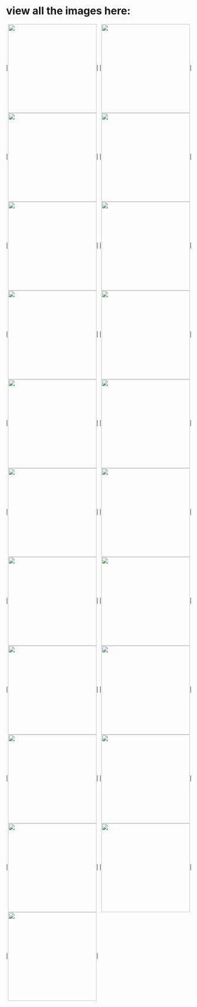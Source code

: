 # view all the images here:

|<img align="center" width="240" src="https://raw.githubusercontent.com/jbrdge/Visualizations/master/Python/KNearestNeighbor/Figure_1-1.png">|
|<img align="center" width="240" src="https://raw.githubusercontent.com/jbrdge/Visualizations/master/Python/KNearestNeighbor/Figure_1-10.png">|
|<img align="center" width="240" src="https://raw.githubusercontent.com/jbrdge/Visualizations/master/Python/KNearestNeighbor/Figure_1-12.png">|
|<img align="center" width="240" src="https://raw.githubusercontent.com/jbrdge/Visualizations/master/Python/KNearestNeighbor/Figure_1-13.png">|
|<img align="center" width="240" src="https://raw.githubusercontent.com/jbrdge/Visualizations/master/Python/KNearestNeighbor/Figure_1-14.png">|
|<img align="center" width="240" src="https://raw.githubusercontent.com/jbrdge/Visualizations/master/Python/KNearestNeighbor/Figure_1-16.png">|
|<img align="center" width="240" src="https://raw.githubusercontent.com/jbrdge/Visualizations/master/Python/KNearestNeighbor/Figure_1-17.png">|
|<img align="center" width="240" src="https://raw.githubusercontent.com/jbrdge/Visualizations/master/Python/KNearestNeighbor/Figure_1-3.png">|
|<img align="center" width="240" src="https://raw.githubusercontent.com/jbrdge/Visualizations/master/Python/KNearestNeighbor/Figure_1-6.png">|
|<img align="center" width="240" src="https://raw.githubusercontent.com/jbrdge/Visualizations/master/Python/KNearestNeighbor/Figure_1-1.png">|
|<img align="center" width="240" src="https://raw.githubusercontent.com/jbrdge/Visualizations/master/Python/KNearestNeighbor/Figure_1-7.png">|
|<img align="center" width="240" src="https://raw.githubusercontent.com/jbrdge/Visualizations/master/Python/KNearestNeighbor/Figure_1-8.png">|
|<img align="center" width="240" src="https://raw.githubusercontent.com/jbrdge/Visualizations/master/Python/KNearestNeighbor/Figure_1-9.png">|
|<img align="center" width="240" src="https://raw.githubusercontent.com/jbrdge/Visualizations/master/Python/KNearestNeighbor/Figure_2-1.png">|
|<img align="center" width="240" src="https://raw.githubusercontent.com/jbrdge/Visualizations/master/Python/KNearestNeighbor/Figure_2.png">|
|<img align="center" width="240" src="https://raw.githubusercontent.com/jbrdge/Visualizations/master/Python/KNearestNeighbor/KNearestNeighbor.png">|
|<img align="center" width="240" src="https://raw.githubusercontent.com/jbrdge/Visualizations/master/Python/KNearestNeighbor/MJ7no2tg.png">|
|<img align="center" width="240" src="https://raw.githubusercontent.com/jbrdge/Visualizations/master/Python/KNearestNeighbor/foo14.png">|
|<img align="center" width="240" src="https://raw.githubusercontent.com/jbrdge/Visualizations/master/Python/KNearestNeighbor/foo15.png">|
|<img align="center" width="240" src="https://raw.githubusercontent.com/jbrdge/Visualizations/master/Python/KNearestNeighbor/foo19.png">|
|<img align="center" width="240" src="https://raw.githubusercontent.com/jbrdge/Visualizations/master/Python/KNearestNeighbor/terrain07-01.png">|